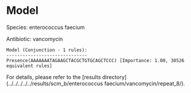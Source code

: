 
# Model

Species: enterococcus faecium

Antibiotic: vancomycin

```
Model (Conjunction - 1 rules):
------------------------------
Presence(AAAAAAATAGAAGCTACGCTGTGCAGCTCCC) [Importance: 1.00, 30526 equivalent rules]

```

For details, please refer to the [results directory](../../../../../results/scm_b/enterococcus faecium/vancomycin/repeat_8/).

